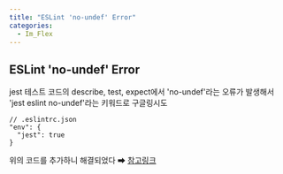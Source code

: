 ```yaml
---
title: "ESLint 'no-undef' Error"
categories:
  - Im_Flex
---
```


## ESLint 'no-undef' Error

jest 테스트 코드의 describe, test, expect에서 'no-undef'라는 오류가 발생해서
'jest eslint no-undef'라는 키워드로 구글링시도
```
// .eslintrc.json
"env": {
  "jest": true
}
```
위의 코드를 추가하니 해결되었다 ➡ [참고링크](https://stackoverflow.com/questions/56398742/eslint-throws-no-undef-errors-when-linting-jest-test-files)


 



